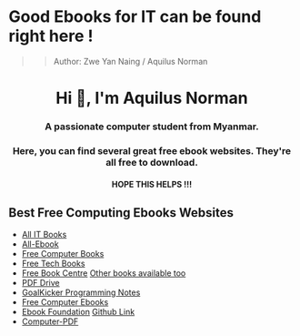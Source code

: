 # Good Ebooks for IT can be found right here !
>> Author: Zwe Yan Naing / Aquilus Norman
<h1 align="center">Hi 👋, I'm Aquilus Norman</h1>
<h3 align="center">A passionate computer student from Myanmar.</h3>
<h3 align="center">Here, you can find several great free ebook websites. They're all free to download.</h3>
<h4 align="center">HOPE THIS HELPS !!!</h4>

## Best Free Computing Ebooks Websites
- [All IT Books](https://allitbooks.net/)
- [All-Ebook](https://all-ebook.info/)
- [Free Computer Books](https://freecomputerbooks.com/)
- [Free Tech Books](https://www.freetechbooks.com/)
- [Free Book Centre](http://www.freebookcentre.net/) <ins>Other books available too</ins>
- [PDF Drive](https://www.pdfdrive.com/computer-books.html)
- [GoalKicker Programming Notes](https://books.goalkicker.com/)
- [Free Computer Ebooks](https://freepdf-books.com/tag/free-computer-ebooks/)
- [Ebook Foundation](https://github.com/EbookFoundation/free-programming-books/blob/master/free-programming-books.md) <ins>Github Link</ins>
- [Computer-PDF](https://www.computer-pdf.com/)
